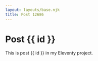 ```yaml
---
layout: layouts/base.njk
title: Post 12686
---
```


# Post {{ id }}

This is post {{ id }} in my Eleventy project.
